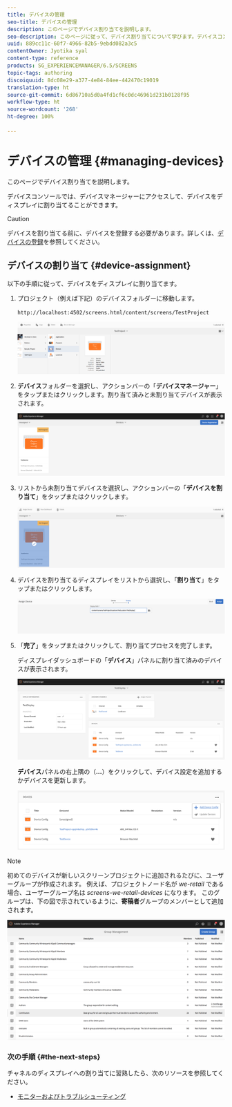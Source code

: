 ```yaml
---
title: デバイスの管理
seo-title: デバイスの管理
description: このページでデバイス割り当てを説明します。
seo-description: このページに従って、デバイス割り当てについて学びます。デバイスコンソールでは、デバイスマネージャーにアクセスして、デバイスをディスプレイに割り当てることができます。
uuid: 889cc11c-60f7-4966-82b5-9ebdd082a3c5
contentOwner: Jyotika syal
content-type: reference
products: SG_EXPERIENCEMANAGER/6.5/SCREENS
topic-tags: authoring
discoiquuid: 8dc08e29-a377-4e84-84ee-442470c19019
translation-type: ht
source-git-commit: 6d86710a5d0a4fd1cf6c0dc46961d231b0128f95
workflow-type: ht
source-wordcount: '268'
ht-degree: 100%

---
```



# デバイスの管理 {#managing-devices}

このページでデバイス割り当てを説明します。

デバイスコンソールでは、デバイスマネージャーにアクセスして、デバイスをディスプレイに割り当てることができます。

>[!CAUTION]
>
>デバイスを割り当てる前に、デバイスを登録する必要があります。詳しくは、[デバイスの登録](device-registration.md)を参照してください。

## デバイスの割り当て {#device-assignment}

以下の手順に従って、デバイスをディスプレイに割り当てます。

1. プロジェクト（例えば下記）のデバイスフォルダーに移動します。

   `http://localhost:4502/screens.html/content/screens/TestProject`

   ![chlimage_1-32](assets/chlimage_1-32.png)

1. **デバイス**&#x200B;フォルダーを選択し、アクションバーの「**デバイスマネージャー**」をタップまたはクリックします。割り当て済みと未割り当てデバイスが表示されます。

   ![chlimage_1-33](assets/chlimage_1-33.png)

1. リストから未割り当てデバイスを選択し、アクションバーの「**デバイスを割り当て**」をタップまたはクリックします。

   ![chlimage_1-34](assets/chlimage_1-34.png)

1. デバイスを割り当てるディスプレイをリストから選択し、「**割り当て**」をタップまたはクリックします。

   ![chlimage_1-35](assets/chlimage_1-35.png)

1. 「**完了**」をタップまたはクリックして、割り当てプロセスを完了します。


   ディスプレイダッシュボードの「**デバイス**」パネルに割り当て済みのデバイスが表示されます。

   ![chlimage_1-37](assets/chlimage_1-37.png)

   **デバイス**&#x200B;パネルの右上隅の（**...**）をクリックして、デバイス設定を追加するかデバイスを更新します。

   ![chlimage_1-38](assets/chlimage_1-38.png)

>[!NOTE]
>
>初めてのデバイスが新しいスクリーンプロジェクトに追加されるたびに、ユーザーグループが作成されます。
>例えば、プロジェクトノード名が *we-retail* である場合、ユーザーグループ名は *screens-we-retail-devices* になります。
>このグループは、下の図で示されているように、**寄稿者**&#x200B;グループのメンバーとして追加されます。

![chlimage_1-39](assets/chlimage_1-39.png)

### 次の手順 {#the-next-steps}

チャネルのディスプレイへの割り当てに習熟したら、次のリソースを参照してください。

* [モニターおよびトラブルシューティング](monitoring-screens.md)

